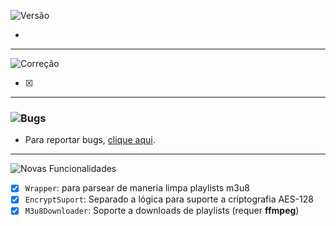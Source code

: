 ![Versão](https://img.shields.io/badge/version-1.0.4.1-orange)

-
---
![Correção](https://img.shields.io/badge/status-correção-brightgreen)

- [x] 
---
### ![Bugs](https://img.shields.io/badge/status-bugs-red)
- Para reportar bugs, [clique aqui](https://github.com/PauloCesar-dev404/M3u8_Analyzer/issues).
---
![Novas Funcionalidades](https://img.shields.io/badge/status-novas_funcionalidades-blue)

- [x] `Wrapper`: para parsear de maneria limpa playlists m3u8
- [x] `EncryptSuport`: Separado a lógica para suporte a criptografia AES-128
- [x] `M3u8Downloader`: Soporte a downloads de playlists (requer **ffmpeg**)
